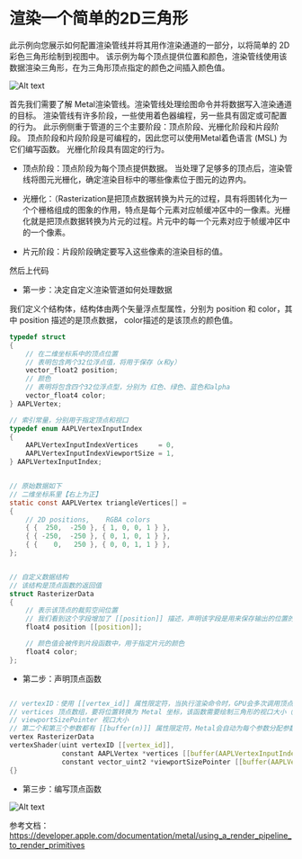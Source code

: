 # 渲染一个简单的2D三角形

此示例向您展示如何配置渲染管线并将其用作渲染通道的一部分，以将简单的 2D 彩色三角形绘制到视图中。 该示例为每个顶点提供位置和颜色，渲染管线使用该数据渲染三角形，在为三角形顶点指定的颜色之间插入颜色值。


![Alt text](https://docs-assets.developer.apple.com/published/18faee33f5/c7a5392a-df08-4221-b588-692fb0e7ff91.png)


首先我们需要了解 Metal渲染管线。渲染管线处理绘图命令并将数据写入渲染通道的目标。 渲染管线有许多阶段，一些使用着色器编程，另一些具有固定或可配置的行为。 此示例侧重于管道的三个主要阶段：顶点阶段、光栅化阶段和片段阶段。 顶点阶段和片段阶段是可编程的，因此您可以使用Metal着色语言 (MSL) 为它们编写函数。 光栅化阶段具有固定的行为。


* 顶点阶段：顶点阶段为每个顶点提供数据。 当处理了足够多的顶点后，渲染管线将图元光栅化，确定渲染目标中的哪些像素位于图元的边界内。

* 光栅化：（Rasterization是把顶点数据转换为片元的过程，具有将图转化为一个个栅格组成的图象的作用，特点是每个元素对应帧缓冲区中的一像素。光栅化就是把顶点数据转换为片元的过程。片元中的每一个元素对应于帧缓冲区中的一个像素。

* 片元阶段：片段阶段确定要写入这些像素的渲染目标的值。


然后上代码

* 第一步：决定自定义渲染管道如何处理数据

我们定义个结构体，结构体由两个矢量浮点型属性，分别为 position 和 color，其中 position 描述的是顶点数据，
color描述的是该顶点的颜色值。

```c
typedef struct
{
    // 在二维坐标系中的顶点位置
    // 表明包含两个32位浮点值，将用于保存（x和y）
    vector_float2 position;
    // 颜色
    // 表明将包含四个32位浮点型，分别为 红色、绿色、蓝色和alpha
    vector_float4 color;
} AAPLVertex;

// 索引常量，分别用于指定顶点和视口
typedef enum AAPLVertexInputIndex
{
    AAPLVertexInputIndexVertices     = 0,
    AAPLVertexInputIndexViewportSize = 1,
} AAPLVertexInputIndex;


// 原始数据如下
// 二维坐标系里【右上为正】
static const AAPLVertex triangleVertices[] =
{
    // 2D positions,    RGBA colors
    { {  250,  -250 }, { 1, 0, 0, 1 } },
    { { -250,  -250 }, { 0, 1, 0, 1 } },
    { {    0,   250 }, { 0, 0, 1, 1 } },
};


// 自定义数据结构
// 该结构是顶点函数的返回值
struct RasterizerData
{
    // 表示该顶点的裁剪空间位置
    // 我们看到这个字段增加了 [[position]] 描述，声明该字段是用来保存输出的位置的
    float4 position [[position]];

    // 颜色值会被传到片段函数中，用于指定片元的颜色
    float4 color;
};
```

* 第二步：声明顶点函数

```c

// vertexID：使用 [[vertex_id]] 属性限定符，当执行渲染命令时，GPU会多次调用顶点函数，为每个顶点生成一个唯一值
// vertices 顶点数组，要将位置转换为 Metal 坐标，该函数需要绘制三角形的视口大小（单位为像素）
// viewportSizePointer 视口大小
// 第二个和第三个参数都有 [[buffer(n)]] 属性限定符，Metal会自动为每个参数分配参数表中的槽，当我们将 [[buffer(n)]] 限定符添加到缓冲区时，明确的告知 Metal 要使用哪个插槽。显示声明插槽可以更轻松的修改着色器，而无需更改应该程序代码，在共享头文件中声明了两个索引常量
vertex RasterizerData
vertexShader(uint vertexID [[vertex_id]],
             constant AAPLVertex *vertices [[buffer(AAPLVertexInputIndexVertices)]],
             constant vector_uint2 *viewportSizePointer [[buffer(AAPLVertexInputIndexViewportSize)]])
{}
```

* 第三步：编写顶点函数
  






![Alt text](https://docs-assets.developer.apple.com/published/52cc2b7452/59a9ce5d-9c10-4aee-a6aa-446fef3fab31.png)


参考文档：https://developer.apple.com/documentation/metal/using_a_render_pipeline_to_render_primitives


